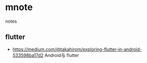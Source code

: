 # mnote
notes
## flutter 
- https://medium.com/@takahirom/exploring-flutter-in-android-533598ba17d2  Android与 flutter

